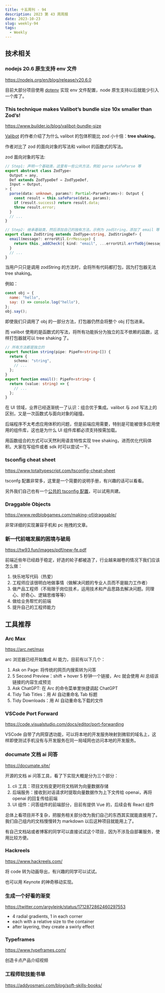 ```yaml
---
title: 十五周刊 - 94
description: 2023 第 43 周周报
date: 2023-10-23
slug: weekly-94
tags:
  - Weekly
---
```




## 技术相关

### nodejs 20.6 原生支持 env 文件

https://nodejs.org/en/blog/release/v20.6.0

目前大部分项目使用 [dotenv](https://github.com/motdotla/dotenv) 实现 env 文件配置，node 原生支持以后就能少引入一个库了。

### This technique makes Valibot’s bundle size 10x smaller than Zod’s!

https://www.builder.io/blog/valibot-bundle-size

[Valibot](https://github.com/valibot) 的作者介绍了为什么 valibot 的包体积能比 zod 小十倍：**tree shaking**。

作者对比了 zod 的面向对象的写法和 valibot 的函数式的写法。

zod 面向对象的写法:

```ts
// Step1: 声明一个基础类，这里有一些公共方法，例如 parse safeParse 等
export abstract class ZodType<
  Output = any,
  Def extends ZodTypeDef = ZodTypeDef,
  Input = Output,
> {
  parse(data: unknown, params?: Partial<ParseParams>): Output {
    const result = this.safeParse(data, params);
    if (result.success) return result.data;
    throw result.error;
  }
  // ...
}

// Step2: 继承基础类，然后添加自己的独有方法。示例为 zodString，添加了 email 等 zodString 的独有方法
export class ZodString extends ZodType<string, ZodStringDef> {
  email(message?: errorUtil.ErrMessage) {
    return this._addCheck({ kind: "email", ...errorUtil.errToObj(message) });
  }
  // ...
}
```

当用户只只是调用 zodString 的方法时，会将所有代码都打包，因为打包器无法 tree shaking。

例如：

```js
const obj = {
  name: "hello",
  say: () => console.log("hello"),
};
obj.say();
```

即使我们只调用了 obj 的一部分方法，打包器仍然会将整个 obj 打包进来。

而 valibot 使用的是函数式的写法，将所有功能拆分为独立的互不依赖的函数，这样打包器就可以 tree shaking 了。

```ts
// 所有方法都是独立的
export function string(pipe: PipeFn<string>[]) {
  return {
    schema: "string",
    // ...
  };
}
export function email(): PipeFn<string> {
  return (value: string) => {
    // ...
  };
}
```

在 UI 领域，业界已经逐渐统一了认识：组合优于集成。valibot 与 zod 写法上的区别，又是一次函数式与面向对象的碰撞。

后端程序不太考虑应用体积的问题，但是前端应用需要，特别是可能被很多应用使用的组件库，这也是为什么 UI 组件库都必须支持按需加载。

用函数组合的方式可以天然利用语言特性实现 tree shaking，进而优化代码体积。大家在写组件或者 sdk 时可以尝试一下。

### tsconfig cheat sheet

https://www.totaltypescript.com/tsconfig-cheat-sheet

tsconfg 配置非常多，这里是一个简要的说明手册，有兴趣的话可以看看。

另外我们自己也有一个[公共的 tsconfig 配置](https://gitlab.corp.youdao.com/hikari/f2e/common-components/velo/-/blob/velo-x/packages/fabric/tsconfig/tsconfig.json)，可以试用共建。

### Draggable Objects

https://www.redblobgames.com/making-of/draggable/

非常详细的实现兼容手机和 pc 拖拽的文章。

### 新一代前端发展的困境与破局

https://tw93.fun/images/pdf/new-fe.pdf

前端近些年已经趋于稳定，好造的轮子都被造了，行业越来越卷的情况下我们应该怎么做：

1. 快乐地写代码（热爱）
2. 工程师应该很明白地做事情（做解决问题的专业人员而不是脑力工作者）
3. 做产品工程师（不局限于岗位技术，运用技术和产品思路去解决问题。同理心、好奇心、逻辑思维等等）
4. 做给业务帮忙的前端
5. 提升自己的工程师能力

## 工具推荐

### Arc Max

https://arc.net/max

arc 浏览器已经开始集成 AI 能力，目前有以下几个：

1. Ask on Page: 将传统的网页内搜索转为问答
2. 5 Second Preview：shift + hover 5 秒钟一个链接，Arc 就会使用 AI 总结该链接的内容生成预览
3. Ask ChatGPT: 在 Arc 的命令菜单里快捷调起 ChatGPT
4. Tidy Tab Titles：用 AI 自动重命名 Tab 标题
5. Tidy Downloads：用 AI 自动重命名下载的文件

### VSCode Port Forward

https://code.visualstudio.com/docs/editor/port-forwarding

VSCode 自带了内网穿透功能，可以将本地的开发服务映射到微软的域名上，这样即使测试手机没有与开发服务在同一局域网也访问本地的开发服务。

### documate 文档 ai 问答

https://documate.site/

开源的文档 ai 问答工具，看了下实现大概是分为三个部分：

1. cli 工具：项目文档变更时将文档转为向量数据存储
2. 后端服务：接收到对话请求时提取向量数据作为上下文传给 openai，再将 openai 的回复传给前端
3. UI 组件：问答组件的前端部分，目前有提供 Vue 的，后续会有 React 组件

总体上看项目并不复杂，把服务相关部分改为我们自己的东西其实就能直接用了。我们自己组内的文档慢慢转为 markdown 以后这种项目就能用上了。

有自己文档站或者博客的同学可以直接试试这个项目，因为不涉及自部署服务，使用比较方便。

### Hackreels

https://www.hackreels.com/

将 code 转为动画导出，有兴趣的同学可以试试。

也可以用 Keynote 的神奇移动实现。

### 生成一个好看的渐变

https://twitter.com/argyleink/status/1712872862460297553

- 4 radial gradients, 1 in each corner
- each with a relative size to the container
- after layering, they create a swirly effect

### Typeframes

https://www.typeframes.com/

创造卡点产品介绍视频

### 工程师软技能书单

https://addyosmani.com/blog/soft-skills-books/
